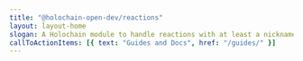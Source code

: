 ```yaml
---
title: "@holochain-open-dev/reactions"
layout: layout-home
slogan: A Holochain module to handle reactions with at least a nickname
callToActionItems: [{ text: "Guides and Docs", href: "/guides/" }]
---
```

